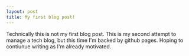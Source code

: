```yaml
---
layout: post
title: My first blog post!
---
```


Technically this is not my first blog post. This is my second attempt to manage a tech blog, but this time I'm backed by github pages. Hoping to contiunue writing as I'm already motivated. 

<!-- ![_config.yml]({{ site.baseurl }}/images/config.png) -->

<!-- The easiest way to make your first post is to edit this one. Go into /_posts/ and update the Hello World markdown file. For more instructions head over to the [Jekyll Now repository](https://github.com/barryclark/jekyll-now) on GitHub. -->